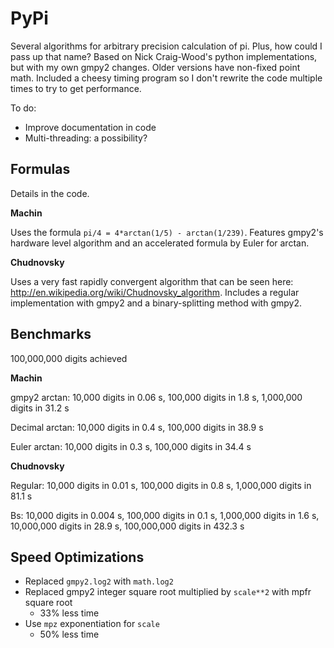 PyPi
====

Several algorithms for arbitrary precision calculation of pi. Plus, how could I pass up that name? 
Based on Nick Craig-Wood's python implementations, but with my own gmpy2 changes. Older versions have non-fixed point math. Included a cheesy timing program so I don't rewrite the code multiple times to try to get performance. 

To do: 

- Improve documentation in code
- Multi-threading: a possibility?

Formulas
--------
Details in the code.

**Machin** 

Uses the formula `pi/4 = 4*arctan(1/5) - arctan(1/239)`. Features gmpy2's hardware level algorithm and an accelerated formula by Euler for arctan. 

**Chudnovsky**

Uses a very fast rapidly convergent algorithm that can be seen here: http://en.wikipedia.org/wiki/Chudnovsky_algorithm. Includes a regular implementation with gmpy2 and a binary-splitting method with gmpy2.  



Benchmarks
----------
100,000,000 digits achieved

**Machin**

gmpy2 arctan: 	10,000 digits in 0.06 s,	100,000 digits in 1.8 s, 	1,000,000 digits in 31.2 s

Decimal arctan:	10,000 digits in 0.4 s,		100,000 digits in 38.9 s

Euler arctan:	10,000 digits in 0.3 s,		100,000 digits in 34.4 s


**Chudnovsky**

Regular:		10,000 digits in 0.01 s,	100,000 digits in 0.8 s,	1,000,000 digits in 81.1 s	

Bs:				10,000 digits in 0.004 s,	100,000 digits in 0.1 s,	1,000,000 digits in 1.6 s,		10,000,000 digits in 28.9 s, 	100,000,000 digits in 432.3 s

Speed Optimizations 
-------------------
- Replaced `gmpy2.log2` with `math.log2`
- Replaced gmpy2 integer square root multiplied by `scale**2` with mpfr square root
    - 33% less time
- Use `mpz` exponentiation for `scale`
    - 50% less time



